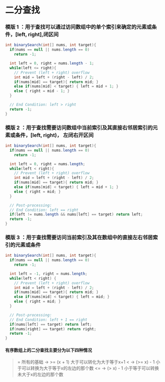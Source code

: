 # 二分查找

### 模版 1 ：用于查找可以通过访问数组中的单个索引来确定的元素或条件，[left, right],闭区间
```java
int binarySearch(int[] nums, int target){
  if(nums == null || nums.length == 0)
    return -1;

  int left = 0, right = nums.length - 1;
  while(left <= right){
    // Prevent (left + right) overflow
    int mid = left + (right - left) / 2;
    if(nums[mid] == target){ return mid; }
    else if(nums[mid] < target) { left = mid + 1; }
    else { right = mid - 1; }
  }

  // End Condition: left > right
  return -1;
}
```

### 模版 2 ：用于查找需要访问数组中当前索引及其直接右邻居索引的元素或条件，[left, right)， 左闭右开区间
```java
int binarySearch(int[] nums, int target){
  if(nums == null || nums.length == 0)
    return -1;

  int left = 0, right = nums.length;
  while(left < right){
    // Prevent (left + right) overflow
    int mid = left + (right - left) / 2;
    if(nums[mid] == target){ return mid; }
    else if(nums[mid] < target) { left = mid + 1; }
    else { right = mid; }
  }

  // Post-processing:
  // End Condition: left == right
  if(left != nums.length && nums[left] == target) return left;
  return -1;
}
```

### 模版 3 ：用于查找需要访问当前索引及其在数组中的直接左右邻居索引的元素或条件
```java
int binarySearch(int[] nums, int target){
  if(nums == null || nums.length == 0)
    return -1;

  int left = -1, right = nums.length;
  while(left < right) {
    // Prevent (left + right) overflow
    int mid = left + (right - left) / 2;
    if(nums[mid] == target){ return mid; }
    else if(nums[mid] < target) { left = mid; }
    else { right = mid; }
  }

  // Post-processing:
  // End Condition: left + 1 == right
  if(nums[left] == target) return left;
  if(nums[right] == target) return right;
  return -1;
}
```

#### 有序数组上的二分查找主要分为以下四种情况

>= 所有的基础
> -> >= (x + 1) 大于可以转化为大于等于x+1
< -> (>= x) - 1 小于可以转换为大于等于x的左边的那个数
<= -> (> x) - 1 小于等于可以转换未大于x的左边的那个数

